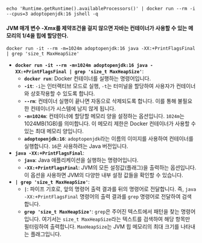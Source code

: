 `echo 'Runtime.getRuntime().availableProcessors()' | docker run --rm -i --cpus=3 adoptopenjdk:16 jshell -q`

#### JVM 매개 변수 -Xmx를 제약조건을 걸지 않으면 자바는 컨테이너가 사용할 수 있는 메모리의 1/4을 힙에 할당한다. ###

 `docker run -it --rm -m=1024m adoptopenjdk:16 java -XX:+PrintFlagsFinal | grep 'size_t MaxHeapSize'`


- **`docker run -it --rm -m=1024m adoptopenjdk:16 java -XX:+PrintFlagsFinal | grep 'size_t MaxHeapSize'`**:
    - **`docker run`**: Docker 컨테이너를 실행하는 명령어입니다.
    - **`-it`**: `-i`는 인터랙티브 모드로 실행, `-t`는 터미널을 할당하여 사용자가 컨테이너와 상호작용할 수 있도록 합니다.
    - **`--rm`**: 컨테이너 실행이 끝나면 자동으로 삭제되도록 합니다. 이를 통해 불필요한 컨테이너가 시스템에 남지 않게 됩니다.
    - **`-m=1024m`**: 컨테이너에 할당할 메모리 양을 설정하는 옵션입니다. `1024m`는 1024MB(1GB)를 의미합니다. 이 메모리 제한은 Docker 컨테이너가 사용할 수 있는 최대 메모리 양입니다.
    - **`adoptopenjdk:16`**: `adoptopenjdk`라는 이름의 이미지를 사용하여 컨테이너를 실행합니다. `16`은 사용하려는 Java 버전입니다.
- **`java -XX:+PrintFlagsFinal`**:
    - **`java`**: Java 애플리케이션을 실행하는 명령어입니다.
    - **`-XX:+PrintFlagsFinal`**: JVM의 모든 설정값(플래그)을 출력하는 옵션입니다. 이 옵션을 사용하면 JVM의 다양한 내부 설정 값들을 확인할 수 있습니다.
- **`| grep 'size_t MaxHeapSize'`**:
    - **`|`**: 파이프 기호로, 앞의 명령어 출력 결과를 뒤의 명령어로 전달합니다. 즉, `java -XX:+PrintFlagsFinal` 명령어의 출력 결과를 `grep` 명령어로 전달하여 검색합니다.
    - **`grep 'size_t MaxHeapSize'`**: `grep`은 주어진 텍스트에서 패턴을 찾는 명령어입니다. 여기서는 `size_t MaxHeapSize`라는 텍스트를 검색하여 해당 항목만 필터링하여 출력합니다. `MaxHeapSize`는 JVM 힙 메모리의 최대 크기를 나타내는 플래그입니다.